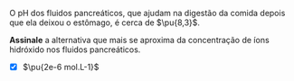 O pH dos fluidos pancreáticos, que ajudam na digestão da comida depois que ela deixou o estômago, é cerca de $\pu{8,3}$.

**Assinale** a alternativa que mais se aproxima da concentração de íons hidróxido nos fluidos pancreáticos.

- [x] $\pu{2e-6 mol.L-1}$

